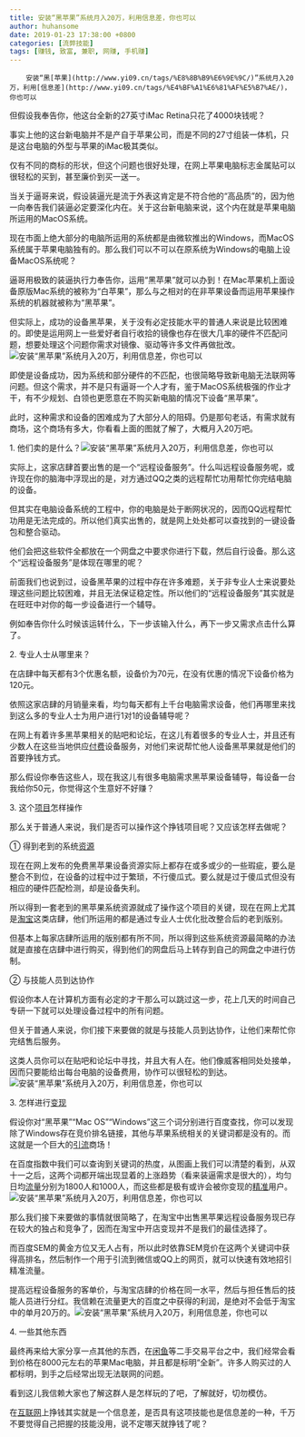 ```yaml
---
title: 安装“黑苹果”系统月入20万，利用信息差，你也可以
author: huhansome
date: 2019-01-23 17:38:00 +0800
categories: [流弊技能]
tags: [赚钱, 致富, 兼职, 网赚, 手机赚]
---
```



        安装“黑[苹果](http://www.yi09.cn/tags/%E8%8B%B9%E6%9E%9C/)”系统月入20万，利用[信息差](http://www.yi09.cn/tags/%E4%BF%A1%E6%81%AF%E5%B7%AE/)，你也可以

但假设我奉告你，他这台全新的27英寸iMac Retina只花了4000块钱呢？

事实上他的这台新电脑并不是产自于苹果公司，而是不同的27寸组装一体机，只是这台电脑的外型与苹果的iMac极其类似。

仅有不同的商标的形状，但这个问题也很好处理，在网上苹果电脑标志金属贴可以很轻松的买到，甚至廉价到买一送一。

当关于逼哥来说，假设装逼光是流于外表这肯定是不符合他的“高品质”的，因为他一向奉告我们装逼必定要深化内在。关于这台新电脑来说，这个内在就是苹果电脑所运用的MacOS系统。

现在市面上绝大部分的电脑所运用的系统都是由微软推出的Windows，而MacOS系统属于苹果电脑独有的。那么我们可以不可以在原系统为Windows的电脑上设备MacOS系统呢？

逼哥用极致的装逼执行力奉告你，运用“黑苹果”就可以办到！在Mac苹果机上面设备原版Mac系统的被称为“白苹果”，那么与之相对的在非苹果设备而运用苹果操作系统的机器就被称为“黑苹果”。

但实际上，成功的设备黑苹果，关于没有必定技能水平的普通人来说是比较困难的。即使是运用网上一些爱好者自行收拾的镜像也存在很大几率的硬件不匹配问题，想要处理这个问题你需求对镜像、驱动等许多文件再做批改。![安装“黑苹果”系统月入20万，利用信息差，你也可以](http://www.yi09.cn/zb_users/upload/2021/10/20211019220452163465229238999.png)

即使是设备成功，因为系统和部分硬件的不匹配，也很简略导致新电脑无法联网等问题。但这个需求，并不是只有逼哥一个人才有，鉴于MacOS系统极强的作业才干，有不少规划、白领也更愿意在不购买新电脑的情况下设备“黑苹果”。

此时，这种需求和设备的困难成为了大部分人的阻碍。仍是那句老话，有需求就有商场，这个商场有多大，你看看上面的图就了解了，大概月入20万吧。

1\.
他们卖的是什么？![安装“黑苹果”系统月入20万，利用信息差，你也可以](http://www.yi09.cn/zb_users/upload/2021/10/20211019220454163465229435880.png)

实际上，这家店肆首要出售的是一个“远程设备服务”。什么叫远程设备服务呢，或许现在你的脑海中浮现出的是，对方通过QQ之类的远程帮忙功用帮忙你完结电脑的设备。

但其实在电脑设备系统的工程中，你的电脑是处于断网状况的，因而QQ远程帮忙功用是无法完成的。所以他们真实出售的，就是网上处处都可以查找到的一键设备包和整合驱动。

他们会把这些软件全都放在一个网盘之中要求你进行下载，然后自行设备。那么这个“远程设备服务”是体现在哪里的呢？

前面我们也说到过，设备黑苹果的过程中存在许多难题，关于非专业人士来说要处理这些问题比较困难，并且无法保证稳定性。所以他们的“远程设备服务”其实就是在旺旺中对你的每一步设备进行一个辅导。

例如奉告你什么时候该运转什么，下一步该输入什么，再下一步又需求点击什么算了。

2\. 专业人士从哪里来？

在店肆中每天都有3个优惠名额，设备价为70元，在没有优惠的情况下设备价格为120元。

依照这家店肆的月销量来看，均匀每天都有上千台电脑需求设备，他们再哪里来找到这么多的专业人士为用户进行1对1的设备辅导呢？

在网上有着许多黑苹果相关的贴吧和论坛，在这儿有着很多的专业人士，并且还有少数人在这些当地供应[付费](http://www.yi09.cn/tags/fufei/)设备服务，对他们来说帮忙他人设备黑苹果就是他们的首要挣钱方式。

那么假设你奉告这些人，现在我这儿有很多电脑需求黑苹果设备辅导，每设备一台我给你50元，你觉得这个生意好不好赚？

3\. 这个[项目](http://www.yi09.cn/tags/%E9%A1%B9%E7%9B%AE/)怎样操作

那么关于普通人来说，我们是否可以操作这个挣钱项目呢？又应该怎样去做呢？

① 得到老到的系统[资源](http://www.yi09.cn/tags/%E8%B5%84%E6%BA%90/)

现在在网上发布的免费黑苹果设备资源实际上都存在或多或少的一些瑕疵，要么是整合不到位，在设备的过程中过于繁琐，不行傻瓜式。要么就是过于傻瓜式但没有相应的硬件匹配检测，却是设备失利。

所以得到一套老到的黑苹果系统资源就成了操作这个项目的关键，现在在网上尤其是[淘宝](http://www.yi09.cn/tags/%E6%B7%98%E5%AE%9D/)这类店肆，他们所运用的都是通过专业人士优化批改整合后的老到版别。

但基本上每家店肆所运用的版别都有所不同，所以得到这些系统资源最简略的办法就是直接在店肆中进行购买，得到他们的网盘后马上转存到自己的网盘之中进行仿制。

② 与技能人员到达协作

假设你本人在计算机方面有必定的才干那么可以跳过这一步，花上几天的时间自己专研一下就可以处理设备过程中的所有问题。

但关于普通人来说，你们接下来要做的就是与技能人员到达协作，让他们来帮忙你完结售后服务。

这类人员你可以在贴吧和论坛中寻找，并且大有人在。他们像威客相同处处接单，因而只要能给出每台电脑的设备费用，协作可以很轻松的到达。![安装“黑苹果”系统月入20万，利用信息差，你也可以](http://www.yi09.cn/zb_users/upload/2021/10/20211019220455163465229534139.png)

3\. 怎样进行[变现](http://www.yi09.cn/tags/%E5%8F%98%E7%8E%B0/)

假设你对“黑苹果”“Mac
OS”“Windows”这三个词分别进行百度查找，你可以发现除了Windows存在竞价排名链接，其他与苹果系统相关的关键词都是没有的。而这就是一个巨大的[引流](http://www.yi09.cn/tags/%E5%BC%95%E6%B5%81/)商场！

在百度指数中我们可以查询到关键词的热度，从图画上我们可以清楚的看到，从双十一之后，这两个词都开端出现显着的上涨趋势（看来装逼需求是很大的），均匀日均[流量](http://www.yi09.cn/tags/%E6%B5%81%E9%87%8F/)分别为1800人和1000人，而这些都是极有或许会被你变现的[精准](http://www.yi09.cn/tags/%E7%B2%BE%E5%87%86/)用户。![安装“黑苹果”系统月入20万，利用信息差，你也可以](http://www.yi09.cn/zb_users/upload/2021/10/20211019220455163465229555552.png)

那么我们接下来要做的事情就很简略了，在淘宝中出售黑苹果远程设备服务现已存在较大的独占和竞争了，因而在淘宝中开店变现并不是我们的最佳选择了。

而百度SEM的黄金方位又无人占有，所以此时依靠SEM竞价在这两个关键词中获得高排名，然后制作一个用于引流到微信或QQ上的网页，就可以快速有效地招引精准流量。

提高远程设备服务的客单价，与淘宝店肆的价格在同一水平，然后与担任售后的技能人员进行分红。我信赖在流量更大的百度之中获得的利润，是绝对不会低于淘宝中的单月20万的。![安装“黑苹果”系统月入20万，利用信息差，你也可以](http://www.yi09.cn/zb_users/upload/2021/10/20211019220457163465229781265.png)

4\. 一些其他东西

最终再来给大家分享一点其他的东西，在[闲鱼](http://www.yi09.cn/tags/%E9%97%B2%E9%B1%BC/)等二手交易平台之中，我们经常会看到价格在8000元左右的苹果Mac电脑，并且都是标明“全新”。许多人购买过的人都标明，到手之后经常出现无法联网的问题。

看到这儿我信赖大家也了解这群人是怎样玩的了吧，了解就好，切勿模仿。

在[互联网](http://www.yi09.cn/tags/%E4%BA%92%E8%81%94%E7%BD%91/)上挣钱其实就是一个信息差，是否具有这项技能也是信息差的一种，千万不要觉得自己把握的技能没用，说不定哪天就挣钱了呢？

  

